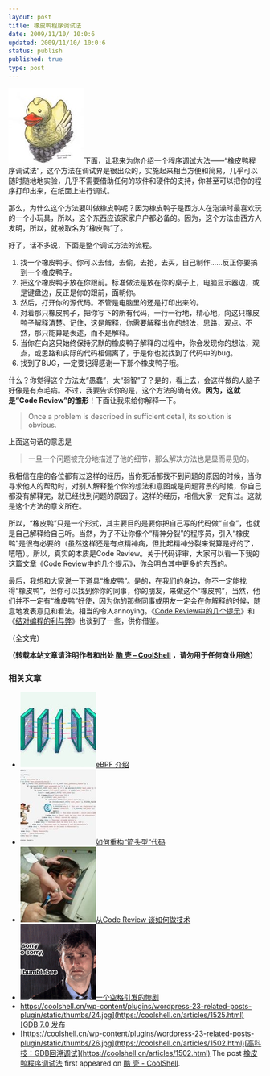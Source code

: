 ```yaml
---
layout: post
title: 橡皮鸭程序调试法
date: 2009/11/10/ 10:0:6
updated: 2009/11/10/ 10:0:6
status: publish
published: true
type: post
---
```


![Rubber Duck Debugging](../wp-content/uploads/2009/11/Rubber-Duck-150x150.jpg "Rubber Duck Debugging")下面，让我来为你介绍一个程序调试大法——“橡皮鸭程序调试法”，这个方法在调试界是很出众的，实施起来相当方便和简易，几乎可以随时随地地实验，几乎不需要借助任何的软件和硬件的支持，你甚至可以把你的程序打印出来，在纸面上进行调试。


那么，为什么这个方法要叫做橡皮鸭呢？因为橡皮鸭子是西方人在泡澡时最喜欢玩的一个小玩具，所以，这个东西应该家家户户都必备的。因为，这个方法由西方人发明，所以，就被取名为“橡皮鸭”了。


好了，话不多说，下面是整个调试方法的流程。


1. 找一个橡皮鸭子。你可以去借，去偷，去抢，去买，自己制作……反正你要搞到一个橡皮鸭子。
2. 把这个橡皮鸭子放在你跟前。标准做法是放在你的桌子上，电脑显示器边，或是键盘边，反正是你的跟前，面朝你。
3. 然后，打开你的源代码。不管是电脑里的还是打印出来的。
4. 对着那只橡皮鸭子，把你写下的所有代码，一行一行地，精心地，向这只橡皮鸭子解释清楚。记住，这是解释，你需要解释出你的想法，思路，观点。不然，那只能算是表述，而不是解释。
5. 当你在向这只始终保持沉默的橡皮鸭子解释的过程中，你会发现你的想法，观点，或思路和实际的代码相偏离了，于是你也就找到了代码中的bug。
6. 找到了BUG，一定要记得感谢一下那个橡皮鸭子哦。


什么？你觉得这个方法太“愚蠢”，太“弱智”了？是的，看上去，会这样做的人脑子好像是有点毛病。不过，我要告诉你的是，这个方法的确有效。**因为，这就是“Code Review”的雏形**！下面让我来给你解释一下。




> Once a problem is described in sufficient detail, its solution is obvious.
> 
> 


上面这句话的意思是



> 一旦一个问题被充分地描述了他的细节，那么解决方法也是显而易见的。
> 
> 


我相信在座的各位都有过这样的经历，当你死活都找不到问题的原因的时候，当你寻求他人的帮助时，对别人解释整个你的想法和意图或是问题背景的时候，你自己都没有解释完，就已经找到问题的原因了。这样的经历，相信大家一定有过。这就是这个方法的意义所在。


所以，“橡皮鸭”只是一个形式，其主要目的是要你把自己写的代码做“自查”，也就是自己解释给自己听。当然，为了不让你像个“精神分裂”的程序员，引入“橡皮鸭”是很有必要的（虽然这样还是有点精神病，但比起精神分裂来说算是好的了，嘻嘻）。所以，真实的本质是Code Review。关于代码评审，大家可以看一下我的这篇文章《[Code Review中的几个提示](https://coolshell.cn/articles/1302.html)》，你会明白其中更多的东西的。


最后，我想和大家说一下道具“橡皮鸭”。是的，在我们的身边，你不一定能找得“橡皮鸭”，但你可以找到你你的同事，你的朋友，来做这个“橡皮鸭”，当然，他们并不一定有“橡皮鸭”好使，因为你的那些同事或朋友一定会在你解释的时候，随意地发表意见和看法，相当的令人annoying。《[Code Review中的几个提示](https://coolshell.cn/articles/1302.html)》和《[结对编程的利与弊](https://coolshell.cn/articles/16.html)》也谈到了一些，供你借鉴。


（全文完）



**（转载本站文章请注明作者和出处 [酷 壳 – CoolShell](https://coolshell.cn/) ，请勿用于任何商业用途）**



### 相关文章

* [![eBPF 介绍](../wp-content/uploads/2022/12/eBPF-150x150.jpeg)](https://coolshell.cn/articles/22320.html)[eBPF 介绍](https://coolshell.cn/articles/22320.html)
* [![如何重构“箭头型”代码](../wp-content/uploads/2017/04/IMG_7411-150x150.jpg)](https://coolshell.cn/articles/17757.html)[如何重构“箭头型”代码](https://coolshell.cn/articles/17757.html)
* [![从Code Review 谈如何做技术](../wp-content/uploads/2014/04/code_review-150x150.jpg)](https://coolshell.cn/articles/11432.html)[从Code Review 谈如何做技术](https://coolshell.cn/articles/11432.html)
* [![一个空格引发的惨剧](../wp-content/uploads/2011/06/20110620115951113-150x150.gif)](https://coolshell.cn/articles/4875.html)[一个空格引发的惨剧](https://coolshell.cn/articles/4875.html)
* [https://coolshell.cn/wp-content/plugins/wordpress-23-related-posts-plugin/static/thumbs/24.jpg](https://coolshell.cn/articles/1525.html)[GDB 7.0 发布](https://coolshell.cn/articles/1525.html)
* [https://coolshell.cn/wp-content/plugins/wordpress-23-related-posts-plugin/static/thumbs/26.jpg](https://coolshell.cn/articles/1502.html)[高科技：GDB回溯调试](https://coolshell.cn/articles/1502.html)
The post [橡皮鸭程序调试法](https://coolshell.cn/articles/1719.html) first appeared on [酷 壳 - CoolShell](https://coolshell.cn).